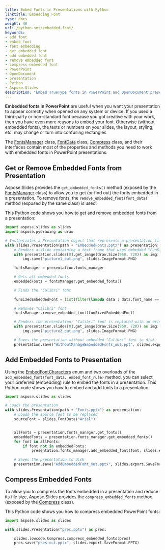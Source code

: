 ```yaml
---
title: Embed Fonts in Presentations with Python
linktitle: Embedding Font
type: docs
weight: 40
url: /python-net/embedded-font/
keywords:
- add font
- embed font
- font embedding
- get embedded font
- add embedded font
- remove embedded font
- compress embedded font
- PowerPoint
- OpenDocument
- presentation
- Python
- Aspose.Slides
description: "Embed TrueType fonts in PowerPoint and OpenDocument presentations with Aspose.Slides for Python via .NET, ensuring accurate rendering across all platforms."
---
```


**Embedded fonts in PowerPoint** are useful when you want your presentation to appear correctly when opened on any system or device. If you used a third-party or non-standard font because you got creative with your work, then you have even more reasons to embed your font. Otherwise (without embedded fonts), the texts or numbers on your slides, the layout, styling, etc. may change or turn into confusing rectangles. 

The [FontsManager](https://reference.aspose.com/slides/python-net/aspose.slides/fontsmanager/) class, [FontData](https://reference.aspose.com/slides/python-net/aspose.slides/fontdata/) class, [Compress](https://reference.aspose.com/slides/python-net/aspose.slides.lowcode/compress/) class, and their interfaces contain most of the properties and methods you need to work with embedded fonts in PowerPoint presentations. 

## **Get or Remove Embedded Fonts from Presentation**

Aspose.Slides provides the `get_embedded_fonts()` method (exposed by the [FontsManager](https://reference.aspose.com/slides/python-net/aspose.slides/fontsmanager/) class) to allow you to get (or find out) the fonts embedded in a presentation. To remove fonts, the `remove_embedded_font(font_data)` method (exposed by the same class) is used.

This Python code shows you how to get and remove embedded fonts from a presentation:

```python
import aspose.slides as slides
import aspose.pydrawing as draw

# Instantiates a Presentation object that represents a presentation file
with slides.Presentation(path + "EmbeddedFonts.pptx") as presentation:
    # Renders a slide containing a text frame that uses embedded "FunSized"
    with presentation.slides[0].get_image(draw.Size(960, 720)) as img:
        img.save("picture1_out.png", slides.ImageFormat.PNG)

    fontsManager = presentation.fonts_manager

    # Gets all embedded fonts
    embeddedFonts = fontsManager.get_embedded_fonts()

    # Finds the "Calibri" font
    
    funSizedEmbeddedFont = list(filter(lambda data : data.font_name == "Calibri", embeddedFonts))[0]

    # Removes "Calibri" font
    fontsManager.remove_embedded_font(funSizedEmbeddedFont)

    # Renders the presentation; "Calibri" font is replaced with an existing one
    with presentation.slides[0].get_image(draw.Size(960, 720)) as img:
        img.save("picture2_out.png", slides.ImageFormat.PNG)

    # Saves the presentation without embedded "Calibri" font to disk
    presentation.save("WithoutManageEmbeddedFonts_out.ppt", slides.export.SaveFormat.PPT)
```

## **Add Embedded Fonts to Presentation**

Using the [EmbedFontCharacters](https://reference.aspose.com/slides/python-net/aspose.slides.export/embedfontcharacters/) enum and two overloads of the `add_embedded_font(font_data, embed_font_rule)` method, you can select your preferred (embedding) rule to embed the fonts in a presentation. This Python code shows you how to embed and add fonts to a presentation:

```python
import aspose.slides as slides

# Loads the presentation
with slides.Presentation(path + "Fonts.pptx") as presentation:
    # Loads the source font to be replaced
    sourceFont = slides.FontData("Arial")


    allFonts = presentation.fonts_manager.get_fonts()
    embeddedFonts = presentation.fonts_manager.get_embedded_fonts()
    for font in allFonts:
        if font not in embeddedFonts:
            presentation.fonts_manager.add_embedded_font(font, slides.export.EmbedFontCharacters.ALL)

    # Saves the presentation to disk
    presentation.save("AddEmbeddedFont_out.pptx", slides.export.SaveFormat.PPTX)
```

## **Compress Embedded Fonts**

To allow you to compress the fonts embedded in a presentation and reduce its file size, Aspose.Slides provides the  `compress_embedded_fonts`  method (exposed by the [Compress](https://reference.aspose.com/slides/python-net/aspose.slides.lowcode/compress/) class).

This Python code shows you how to compress embedded PowerPoint fonts:

```python
import aspose.slides as slides

with slides.Presentation("pres.pptx") as pres:

    slides.lowcode.Compress.compress_embedded_fonts(pres)
    pres.save("pres-out.pptx", slides.export.SaveFormat.PPTX)
```

